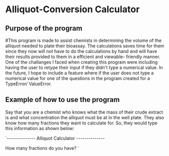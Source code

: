 # **Alliquot-Conversion Calculator**

## **Purpose of the program**

#This program is made to assist chemists in determining the volume of the alliquot needed to plate their bioassay. The calculations saves time for them since they now will not have to do the calculations by hand and will have their results provided to them in a efficient and viewable- friendly manner. One of the challanges I faced when creating this program were including having the user to retype their input if they didn't type a numerical value. In the future, I hope to include a feature where if the user does not type a numerical value for one of the questions in the program created for a TypeError/ ValueError.

## **Example of how to use the program**

Say that you are a chemist who knows what the mass of their crude extract is and what concentration the alliquot must be at in the well plate. They also know how many fractions they want to calculate for. So, they would type this information as shown below:

`-------------- Alliquot Calculator --------------
    
How many fractions do you have? `

